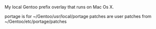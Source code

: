 My local Gentoo prefix overlay that runs on Mac Os X.

portage is for ~/Gentoo/usr/local/portage
patches are user patches from ~/Gentoo/etc/portage/patches
